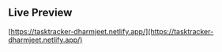 ## Live Preview

[https://tasktracker-dharmjeet.netlify.app/](https://tasktracker-dharmjeet.netlify.app/)
